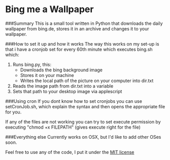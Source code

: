 # Bing me a Wallpaper

###Summary
This is a small tool written in Python that downloads the daily wallpaper from bing.de, stores it in an archive 
and changes it to your wallpaper.

###How to set it up and how it works
The way this works on my set-up is that i have a cronjob set for every 60th minute which executes bing.sh which:
  1. Runs bing.py, this:
      - Downloads the bing background image
      - Stores it on your machine
      - Writes the local path of the picture on your computer into dir.txt
  2. Reads the image path from dir.txt into a variable
  3. Sets that path to your desktop image via applescript

###Using cron
If you dont know how to set cronjobs you can use setCronJob.sh, which explain the syntax and then opens the appropriate file for you.

If any of the files are not working you can try to set execute permission by executing "chmod +x FILEPATH" (gives execute right for the file)

###Everything else
Currently works on OSX, but I'd like to add other OSes soon.

Feel free to use any of the code, I put it under the [MIT license](http://opensource.org/licenses/MIT)
